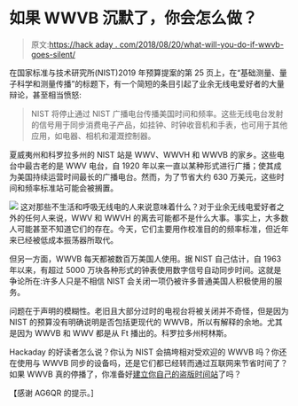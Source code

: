 # 如果 WWVB 沉默了，你会怎么做？

> 原文:[https://hack aday . com/2018/08/20/what-will-you-do-if-wwvb-goes-silent/](https://hackaday.com/2018/08/20/what-will-you-do-if-wwvb-goes-silent/)

在国家标准与技术研究所(NIST)2019 年预算提案的第 25 页上，在“基础测量、量子科学和测量传播”的标题下，有一个简短的条目引起了业余无线电爱好者的大量辩论，甚至相当愤怒:

> NIST 将停止通过 NIST 广播电台传播美国时间和频率。这些无线电台发射的信号用于同步消费电子产品，如挂钟、时钟收音机和手表，也可用于其他应用，如电器、相机和灌溉控制器。

夏威夷州和科罗拉多州的 NIST 站是 WWV、WWVH 和 WWVB 的家乡。这些电台中最古老的是 WWV 电台，自 1920 年以来一直以某种形式进行广播；使其成为美国持续运营时间最长的广播电台。然而，为了节省大约 630 万美元，这些时间和频率标准站可能会被搁置。

[![](../Images/be3bc0c331369f531eb77825bdcfa76a.png)](https://hackaday.com/wp-content/uploads/2011/01/wwvb-wheel.jpg) 这对那些不生活和呼吸无线电的人来说意味着什么？对于业余无线电爱好者之外的任何人来说，WWV 和 WWVH 的离去可能都不是什么大事。事实上，大多数人可能甚至不知道它们的存在。今天，它们主要用作校准目的的频率标准，但近年来已经被低成本振荡器所取代。

但另一方面，WWVB 每天都被数百万美国人使用。据 NIST 自己估计，自 1963 年以来，有超过 5000 万块各种形式的钟表使用数字信号自动同步时间。这就是争论所在:许多人只是不相信 NIST 会关闭一项仍被许多普通美国人积极使用的服务。

问题在于声明的模糊性。老旧且大部分过时的电视台将被关闭并不奇怪，但是因为 NIST 的预算没有明确说明是否包括更现代的 WWVB，所以有解释的余地。尤其是因为 WWVB 和 WWV 都是从 Ft 播出的。科罗拉多州柯林斯。

Hackaday 的好读者怎么说？你认为 NIST 会搞垮相对受欢迎的 WWVB 吗？你还在使用与 WWVB 同步的设备吗，还是它们都已经转而通过互联网来节省时间了？如果 WWVB 真的停播了，你准备好[建立你自己的盗版时间站](https://hackaday.com/2014/03/22/build-your-own-radio-clock-transmitter/)了吗？

【感谢 AG6QR 的提示。]